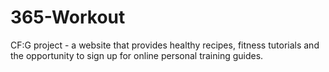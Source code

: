 # 365-Workout
CF:G project - a website that provides healthy recipes, fitness tutorials and the opportunity to sign up for online personal training guides.

